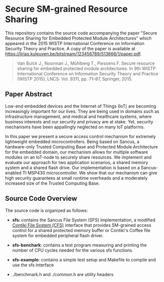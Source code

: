 # Secure SM-grained Resource Sharing

This repository contains the source code accompanying the paper "Secure Resource Sharing for Embedded Protected Module Architectures" which appeared in the 2015 WISTP International Conference on Information Security Theory and Practice. A copy of the paper is available at <https://lirias.kuleuven.be/bitstream/123456789/513666/1/paper.pdf>.

> Van Bulck J., Noorman J., Mühlberg T., Piessens F. Secure resource sharing for embedded protected module architectures. In 9th WISTP International Conference on Information Security Theory and Practice (WISTP 2015), LNCS: Vol. 9311, pp. 71–87, Springer, 2015.

## Paper Abstract

Low-end embedded devices and the Internet of Things (IoT) are becoming increasingly important for our lives. They are being used in domains such as infrastructure management, and medical and healthcare systems, where business interests and our security and privacy are at stake. Yet, security mechanisms have been appallingly neglected on many IoT platforms.

In this paper we present a secure access control mechanism for extremely lightweight embedded microcontrollers. Being based on Sancus, a hardware-only Trusted Computing Base and Protected Module Architecture for the embedded domain, our mechanism allows for multiple software modules on an IoT-node to securely share resources. We implement and evaluate our approach for two application scenarios, a shared memory system and a shared flash drive. Our implementation is based on a Sancus-enabled TI MSP430 microcontroller. We show that our mechanism can give high security guarantees at small runtime overheads and a moderately increased size of the Trusted Computing Base.

## Source Code Overview

The source code is organized as follows:
* __sfs__: contains the Sancus File System (SFS) implementation, a modified
[Contiki File System (CFS)](https://github.com/contiki-os/contiki/tree/master/core/cfs) interface
that provides SM-grained access control for a shared protected memory buffer or Contiki's Coffee file system for embedded peripheral flash driver.

* __sfs-benchark__: contains a test program measuring and printing the number
of CPU cycles needed for the various sfs functions

* __sfs-example__: contains a simple test setup and Makefile to compile and use the
sfs interface

* ./benchmark.h and ./common.h are utility headers
